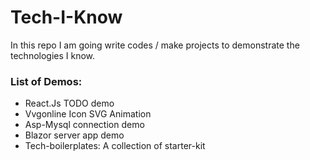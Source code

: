 # Tech-I-Know

In this repo I am going write codes / make projects to demonstrate the technologies I know.
<br />

### List of Demos:
<ul>
    <li>React.Js TODO demo</li>
    <li>Vvgonline Icon SVG Animation</li>
    <li>Asp-Mysql connection demo</li>
    <li>Blazor server app demo</li>
    <li>Tech-boilerplates: A collection of starter-kit</li>
</ul>
